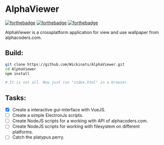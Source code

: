 # AlphaViewer

[![forthebadge](https://forthebadge.com/images/badges/made-with-vue.svg)](https://forthebadge.com)
[![forthebadge](https://forthebadge.com/images/badges/designed-in-ms-paint.svg)](https://forthebadge.com)
[![forthebadge](https://forthebadge.com/images/badges/for-you.svg)](https://forthebadge.com)

AlphaViewer is a crossplatform application for view and use wallpaper from alphacoders.com.

## Build:
```bash
git clone https://github.com/Wickinats/AlphaViewer.git
cd AlphaViewer
npm install

# It is not all. Now just run "index.html" in a browser.
```

## Tasks:

- [x] Create a interactive gui-interface with VueJS.
- [ ] Create a simple ElectronJs scripts.
- [ ] Create NodeJS scripts for a working with API of alphacoders.com.
- [ ] Create NodeJS scripts for working with filesystem on different platforms.
- [ ] Catch the platypus perry.
